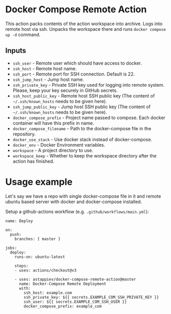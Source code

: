# Docker Compose Remote Action

This action packs contents of the action workspace into archive.
Logs into remote host via ssh. Unpacks the workspace there and runs
`docker compose up -d` command.

## Inputs

* `ssh_user` - Remote user which should have access to docker.
* `ssh_host` - Remote host name.
* `ssh_port` - Remote port for SSH connection. Default is 22.
* `ssh_jump_host` - Jump host name.
* `ssh_private_key` - Private SSH key used for logging into remote system. Please, keep your key securely in GitHub secrets.
* `ssh_host_public_key` - Remote host SSH public key (The content of `~/.ssh/known_hosts` needs to be given here).
* `ssh_jump_public_key` - Jump host SSH public key (The content of `~/.ssh/known_hosts` needs to be given here).
* `docker_compose_prefix` - Project name passed to compose. Each docker container will have this prefix in name.
* `docker_compose_filename` - Path to the docker-compose file in the repository.
* `docker_use_stack` - Use docker stack instead of docker-compose.
* `docker_env` - Docker Environment variables.
* `workspace` - A project directory to use.
* `workspace_keep` - Whether to keep the workspace directory after the action has finished.

# Usage example

Let's say we have a repo with single docker-compose file in it and remote
ubuntu based server with docker and docker-compose installed.

Setup a github-actions workflow (e.g. `.github/workflows/main.yml`):

```
name: Deploy

on:
  push:
    branches: [ master ]

jobs:
  deploy:
    runs-on: ubuntu-latest

    steps:
    - uses: actions/checkout@v3

    - uses: astappiev/docker-compose-remote-action@master
      name: Docker-Compose Remote Deployment
      with:
        ssh_host: example.com
        ssh_private_key: ${{ secrets.EXAMPLE_COM_SSH_PRIVATE_KEY }}
        ssh_user: ${{ secrets.EXAMPLE_COM_SSH_USER }}
        docker_compose_prefix: example_com
```
